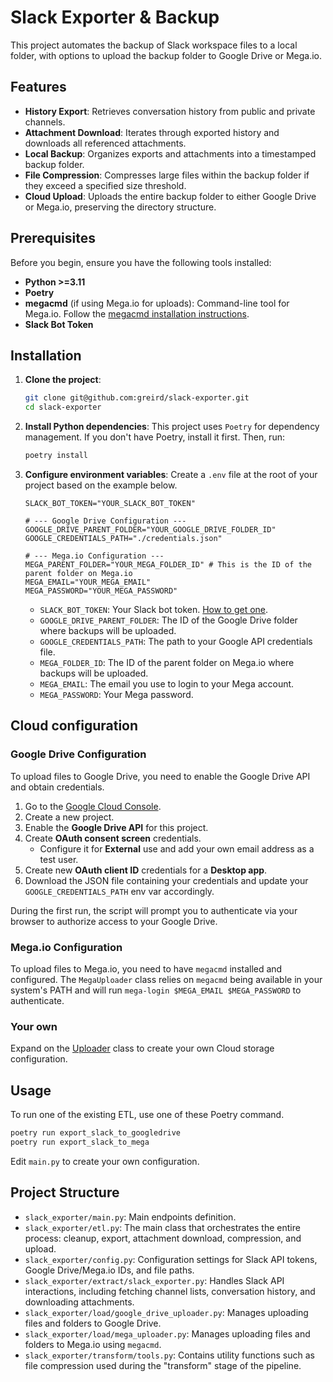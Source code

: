 # Slack Exporter & Backup

This project automates the backup of Slack workspace files to a local folder, with options to upload the backup folder to Google Drive or Mega.io.

## Features

- **History Export**: Retrieves conversation history from public and private channels.
- **Attachment Download**: Iterates through exported history and downloads all referenced attachments.
- **Local Backup**: Organizes exports and attachments into a timestamped backup folder.
- **File Compression**: Compresses large files within the backup folder if they exceed a specified size threshold.
- **Cloud Upload**: Uploads the entire backup folder to either Google Drive or Mega.io, preserving the directory structure.

## Prerequisites

Before you begin, ensure you have the following tools installed:

- **Python >=3.11**
- **Poetry**
- **megacmd** (if using Mega.io for uploads): Command-line tool for Mega.io. Follow the [megacmd installation instructions](https://github.com/meganz/megacmd).
- **Slack Bot Token**

## Installation

1.  **Clone the project**:
    ```bash
    git clone git@github.com:greird/slack-exporter.git
    cd slack-exporter
    ```

2.  **Install Python dependencies**:
    This project uses `Poetry` for dependency management. If you don't have Poetry, install it first. Then, run:
    ```bash
    poetry install
    ```

3.  **Configure environment variables**:
    Create a `.env` file at the root of your project based on the example below. 

    ```dotenv
    SLACK_BOT_TOKEN="YOUR_SLACK_BOT_TOKEN"

    # --- Google Drive Configuration ---
    GOOGLE_DRIVE_PARENT_FOLDER="YOUR_GOOGLE_DRIVE_FOLDER_ID"
    GOOGLE_CREDENTIALS_PATH="./credentials.json"

    # --- Mega.io Configuration ---
    MEGA_PARENT_FOLDER="YOUR_MEGA_FOLDER_ID" # This is the ID of the parent folder on Mega.io
    MEGA_EMAIL="YOUR_MEGA_EMAIL"
    MEGA_PASSWORD="YOUR_MEGA_PASSWORD"
    ```

    - `SLACK_BOT_TOKEN`: Your Slack bot token. [How to get one](https://api.slack.com/authentication/basics).
    - `GOOGLE_DRIVE_PARENT_FOLDER`: The ID of the Google Drive folder where backups will be uploaded.
    - `GOOGLE_CREDENTIALS_PATH`: The path to your Google API credentials file.
    - `MEGA_FOLDER_ID`: The ID of the parent folder on Mega.io where backups will be uploaded.
    - `MEGA_EMAIL`: The email you use to login to your Mega account.
    - `MEGA_PASSWORD`: Your Mega password.

## Cloud configuration

### Google Drive Configuration

To upload files to Google Drive, you need to enable the Google Drive API and obtain credentials.

1.  Go to the [Google Cloud Console](https://console.cloud.google.com/).
2.  Create a new project.
3.  Enable the **Google Drive API** for this project.
4.  Create **OAuth consent screen** credentials.
    - Configure it for **External** use and add your own email address as a test user.
5.  Create new **OAuth client ID** credentials for a **Desktop app**.
6.  Download the JSON file containing your credentials and update your `GOOGLE_CREDENTIALS_PATH` env var accordingly.

During the first run, the script will prompt you to authenticate via your browser to authorize access to your Google Drive.

### Mega.io Configuration

To upload files to Mega.io, you need to have `megacmd` installed and configured. The `MegaUploader` class relies on `megacmd` being available in your system's PATH and will run `mega-login $MEGA_EMAIL $MEGA_PASSWORD` to authenticate.

### Your own

Expand on the [Uploader](/slack_exporter/load/uploader.py) class to create your own Cloud storage configuration.

## Usage

To run one of the existing ETL, use one of these Poetry command.

```bash
poetry run export_slack_to_googledrive
poetry run export_slack_to_mega
```

Edit `main.py` to create your own configuration.

## Project Structure

- `slack_exporter/main.py`: Main endpoints definition.
- `slack_exporter/etl.py`: The main class that orchestrates the entire process: cleanup, export, attachment download, compression, and upload.
- `slack_exporter/config.py`: Configuration settings for Slack API tokens, Google Drive/Mega.io IDs, and file paths.
- `slack_exporter/extract/slack_exporter.py`: Handles Slack API interactions, including fetching channel lists, conversation history, and downloading attachments.
- `slack_exporter/load/google_drive_uploader.py`: Manages uploading files and folders to Google Drive.
- `slack_exporter/load/mega_uploader.py`: Manages uploading files and folders to Mega.io using `megacmd`.
- `slack_exporter/transform/tools.py`: Contains utility functions such as file compression used during the "transform" stage of the pipeline.